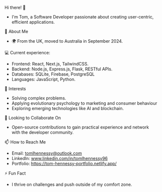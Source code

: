
Hi there! 👋
- I'm Tom, a Software Developer passionate about creating user-centric, efficient applications.

🌱 About Me
- 🌍 From the UK, moved to Australia in September 2024.

💻 Current experience:
- Frontend: React, Next.js, TailwindCSS.
- Backend: Node.js, Express.js, Flask, RESTful APIs.
- Databases: SQLite, Firebase, PostgreSQL
- Languages: JavaScript, Python.

👀 Interests
- Solving complex problems.
- Applying evolutionary psychology to marketing and consumer behaviour
- Exploring emerging technologies like AI and blockchain.

💞️ Looking to Collaborate On
- Open-source contributions to gain practical experience and network with the developer community.

📫 How to Reach Me
- Email: tomlhennessy@outlook.com
- LinkedIn: www.linkedin.com/in/tomlhennessy96
- Portfolio: https://tom-hennessy-portfolio.netlify.app/

⚡ Fun Fact
- I thrive on challenges and push outside of my comfort zone.
